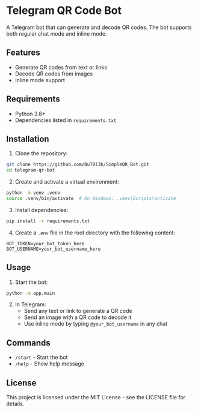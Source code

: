 # Telegram QR Code Bot

A Telegram bot that can generate and decode QR codes. The bot supports both regular chat mode and inline mode.

## Features

- Generate QR codes from text or links
- Decode QR codes from images
- Inline mode support

## Requirements

- Python 3.8+
- Dependencies listed in `requirements.txt`

## Installation

1. Clone the repository:
```bash
git clone https://github.com/BuT9l3b/SimpleQR_Bot.git
cd telegram-qr-bot
```

2. Create and activate a virtual environment:
```bash
python -m venv .venv
source .venv/bin/activate  # On Windows: .venv\Scripts\activate
```

3. Install dependencies:
```bash
pip install -r requirements.txt
```

4. Create a `.env` file in the root directory with the following content:
```
BOT_TOKEN=your_bot_token_here
BOT_USERNAME=your_bot_username_here
```

## Usage

1. Start the bot:
```bash
python -m app.main
```

2. In Telegram:
   - Send any text or link to generate a QR code
   - Send an image with a QR code to decode it
   - Use inline mode by typing `@your_bot_username` in any chat

## Commands

- `/start` - Start the bot
- `/help` - Show help message


## License

This project is licensed under the MIT License - see the LICENSE file for details.